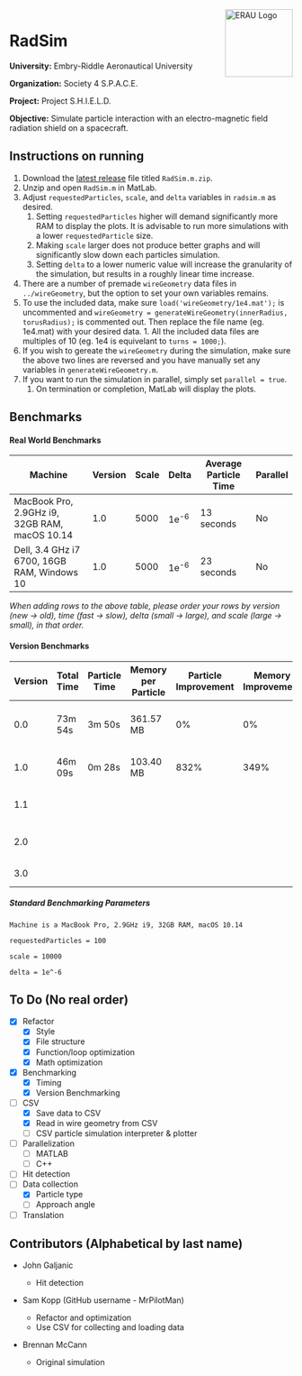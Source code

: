 <img align="right" width="120" height="120" title="ERAU Logo" src="https://github.com/MrPilotMan/RadSim/blob/master/Embry-Riddle%20Aeronautical%20University%20Seal.png" />

# RadSim
**University:** Embry-Riddle Aeronautical University

**Organization:** Society 4 S.P.A.C.E.

**Project:** Project S.H.I.E.L.D.

**Objective:** Simulate particle interaction with an electro-magnetic field radiation shield on a spacecraft.

## Instructions on running
1. Download the [latest release](https://github.com/MrPilotMan/RadSim/releases) file titled `RadSim.m.zip`.
2. Unzip and open `RadSim.m` in MatLab.
3. Adjust `requestedParticles`, `scale`, and `delta` variables in `radsim.m` as desired.
   1. Setting `requestedParticles` higher will demand significantly more RAM to display the plots. It is advisable to run more simulations with a lower `requestedParticle` size.
   2. Making `scale` larger does not produce better graphs and will significantly slow down each particles simulation.
   3. Setting `delta` to a lower numeric value will increase the granularity of the simulation, but results in a roughly linear time increase.
5. There are a number of premade `wireGeometry` data files in `../wireGeometry`, but the option to set your own variables remains.
  1. To use the included data, make sure `load('wireGeometry/1e4.mat');` is uncommented and `wireGeometry = generateWireGeometry(innerRadius, torusRadius);` is commented out. Then replace the file name (eg. 1e4.mat) with your desired data.
    1. All the included data files are multiples of 10 (eg. 1e4 is equivelant to `turns = 1000;`).
  2. If you wish to gereate the `wireGeometry` during the simulation, make sure the above two lines are reversed and you have manually set any variables in `generateWireGeometry.m`.
6. If you want to run the simulation in parallel, simply set `parallel = true`.
   1. On termination or completion, MatLab will display the plots.
   
## Benchmarks

#### Real World Benchmarks
| Machine                                       | Version | Scale | Delta           | Average Particle Time | Parallel |
|-----------------------------------------------|---------|-------|-----------------|-----------------------|----------|
| MacBook Pro, 2.9GHz i9, 32GB RAM, macOS 10.14 | 1.0     | 5000  | 1e<sup>-6</sup> | 13 seconds            | No       |
| Dell, 3.4 GHz i7 6700, 16GB RAM, Windows 10   | 1.0     | 5000  | 1e<sup>-6</sup> | 23 seconds            | No       |

*When adding rows to the above table, please order your rows by version (new &rightarrow; old), time (fast &rightarrow; slow), delta (small &rightarrow; large), and scale (large &rightarrow; small), in that order.*

#### Version Benchmarks
| Version | Total Time | Particle Time | Memory per Particle | Particle Improvement | Memory Improvement | Notes   |         
|---------|------------|---------------|---------------------|----------------------|--------------------|---------|
| 0.0     | 73m 54s    | 3m 50s        | 361.57 MB           | 0%                   | 0%   |Only produced valid 19 plots.| 
| 1.0     | 46m 09s    | 0m 28s        | 103.40 MB           | 832%                 | 349%  |Refactor & CPU/MEM optimization.|
| 1.1     |            |               |                     |                      |       |CSV usage and file structure.|
| 2.0     |            |               |                     |                      |       |Parallelized with hit detection.|
| 3.0     |            |               |                     |                      |       |C++ translation.|


##### Standard Benchmarking Parameters
```
Machine is a MacBook Pro, 2.9GHz i9, 32GB RAM, macOS 10.14

requestedParticles = 100

scale = 10000

delta = 1e^-6

```


## To Do (No real order)
* [X] Refactor
    * [X] Style
    * [X] File structure
    * [X] Function/loop optimization
    * [X] Math optimization
* [X] Benchmarking
   * [X] Timing
   * [X] Version Benchmarking
* [ ] CSV
   * [X] Save data to CSV
   * [X] Read in wire geometry from CSV
   * [ ] CSV particle simulation interpreter & plotter
* [ ] Parallelization
   * [ ] MATLAB
   * [ ] C++
* [ ] Hit detection
* [ ] Data collection
   * [X] Particle type
   * [ ] Approach angle
* [ ] Translation

## Contributors (Alphabetical by last name)
* John Galjanic
   * Hit detection

* Sam Kopp (GitHub username - MrPilotMan)
  * Refactor and optimization
  * Use CSV for collecting and loading data

* Brennan McCann
  * Original simulation
